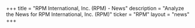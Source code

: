 +++
title = "RPM International, Inc. (RPM) - News"
description = "Analyze the News for RPM International, Inc. (RPM)"
ticker = "RPM"
layout = "news"
+++

